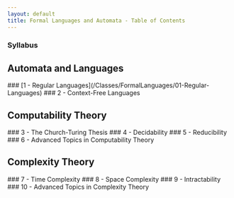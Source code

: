 ```yaml
---
layout: default
title: Formal Languages and Automata - Table of Contents
---
```


### Syllabus
<h2 class="section">Automata and Languages</h2>
### [1 - Regular Languages](/Classes/FormalLanguages/01-Regular-Languages)
### 2 - Context-Free Languages
<h2 class="section">Computability Theory</h2>
### 3 - The Church-Turing Thesis
### 4 - Decidability
### 5 - Reducibility
### 6 - Advanced Topics in Computability Theory
<h2 class="section">Complexity Theory</h2>
### 7 - Time Complexity
### 8 - Space Complexity
### 9 - Intractability
### 10 - Advanced Topics in Complexity Theory